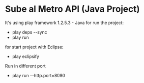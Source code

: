 Sube al Metro API (Java Project)
===================
It's using play framework 1.2.5.3 - Java
for run the project:

* play deps --sync
* play run

for start project with Eclipse:

* play eclipsify

Run in different port

* play run --http.port=8080
